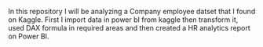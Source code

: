 In this repository I will be analyzing a Company employee datset that I found on Kaggle. First I import data in power bI from kaggle then transform it, used DAX formula in required areas and then created a HR analytics report on Power BI.
